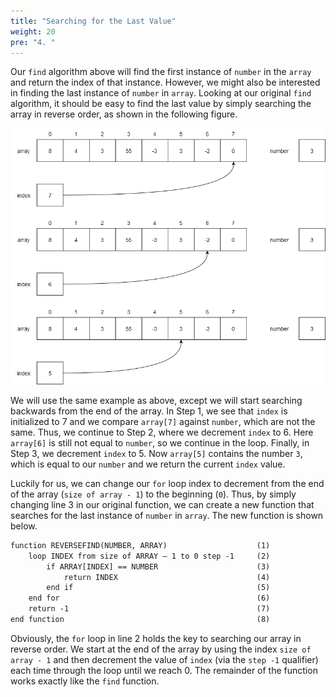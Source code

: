 ```yaml
---
title: "Searching for the Last Value"
weight: 20
pre: "4. "
---
```

Our `find` algorithm above will find the first instance of `number` in the `array` and return the index of that instance. However, we might also be interested in finding the last instance of `number` in `array`. Looking at our original `find` algorithm, it should be easy to find the last value by simply searching the array in reverse order, as shown in the following figure.

![Linear Search Last Value](../../images/7/7.4.linearreverse.png)
 
We will use the same example as above, except we will start searching backwards from the end of the array. In Step 1, we see that `index` is initialized to 7 and we compare `array[7]` against `number`, which are not the same. Thus, we continue to Step 2, where we decrement `index` to 6. Here `array[6]` is still not equal to `number`, so we continue in the loop. Finally, in Step 3, we decrement `index` to 5. Now `array[5]` contains the number `3`, which is equal to our `number` and we return the current `index` value.

Luckily for us, we can change our `for` loop index to decrement from the end of the array (`size of array - 1`) to the beginning (`0`). Thus, by simply changing line 3 in our original function, we can create a new function that searches for the last instance of `number` in `array`. The new function is shown below.

```tex
function REVERSEFIND(NUMBER, ARRAY)					   (1)
    loop INDEX from size of ARRAY – 1 to 0 step -1	   (2)
        if ARRAY[INDEX] == NUMBER					   (3)
            return INDEX							   (4)
        end if								           (5)
    end for									           (6)
    return -1								           (7)
end function									       (8)
```

Obviously, the `for` loop in line 2 holds the key to searching our array in reverse order. We start at the end of the array by using the index `size of array - 1` and then decrement the value of `index` (via the `step -1` qualifier) each time through the loop until we reach 0. The remainder of the function works exactly like the `find` function.
